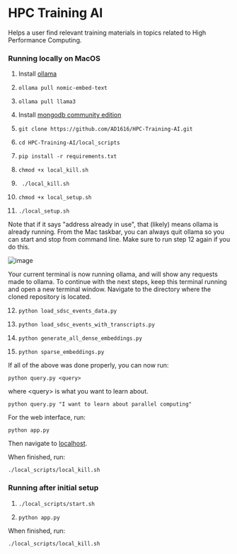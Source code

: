 # HPC Training AI

Helps a user find relevant training materials in topics related to High Performance Computing. 

### Running locally on MacOS

1. Install [ollama](https://ollama.com/)
2. ```
   ollama pull nomic-embed-text
   ```
3. ```
   ollama pull llama3
   ```
4. Install [mongodb community edition](https://www.mongodb.com/try/download/community)

5. ```
   git clone https://github.com/AD1616/HPC-Training-AI.git
   ```
6. ```
   cd HPC-Training-AI/local_scripts
   ```
7. ```
   pip install -r requirements.txt
   ```
8. ```
   chmod +x local_kill.sh
   ```
9. ```
    ./local_kill.sh
    ```
10. ```
    chmod +x local_setup.sh
    ```
11. ```
    ./local_setup.sh
    ```
    
Note that if it says "address already in use", that (likely) means ollama is already running. From the Mac taskbar, you can always quit ollama so you can start and stop from command line. Make sure to run step 12 again if you do this.

![image](https://github.com/AD1616/HPC-Training-AI/assets/64157584/2547e651-3ee8-47bf-ba83-4e4eca0764e9)

Your current terminal is now running ollama, and will show any requests made to ollama. To continue with the next steps, keep this terminal running and open a new terminal window. Navigate to the directory where the cloned repository is located.

12. ```
    python load_sdsc_events_data.py
    ```
13. ```
    python load_sdsc_events_with_transcripts.py
    ```
14. ```
    python generate_all_dense_embeddings.py
    ```
15. ```
    python sparse_embeddings.py
    ```

If all of the above was done properly, you can now run:

```
python query.py <query>
```

where \<query\> is what you want to learn about.

```
python query.py "I want to learn about parallel computing"
```

For the web interface, run:

```
python app.py
```

Then navigate to [localhost](http://localhost:5000/). 

When finished, run:

```
./local_scripts/local_kill.sh
```

### Running after initial setup

1. ```
   ./local_scripts/start.sh
   ```
2. ```
   python app.py 
   ```

When finished, run:

```
./local_scripts/local_kill.sh
```


